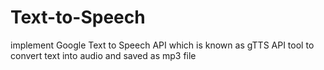 # Text-to-Speech
implement Google Text to Speech API which is known as gTTS API tool to convert text into audio and saved as mp3 file
